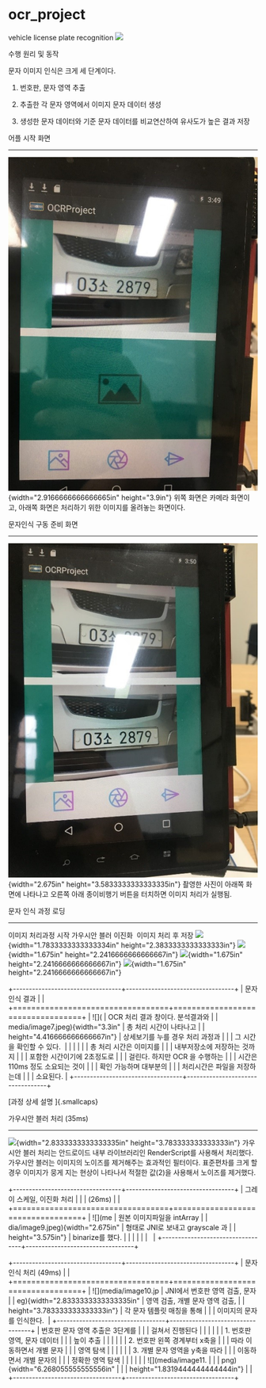 # ocr_project
vehicle license plate recognition
<img src="https://user-images.githubusercontent.com/42017128/71764235-79fc5a00-2f28-11ea-9427-177215d19937.png">

수행 원리 및 동작

문자 이미지 인식은 크게 세 단계이다.

1.  번호판, 문자 영역 추출

2.  추출한 각 문자 영역에서 이미지 문자 데이터 생성

3.  생성한 문자 데이터와 기준 문자 데이터를 비교연산하여 유사도가 높은
    결과 저장

  어플 시작 화면                                                        
  --------------------------------------------------------------------- ---------------------------------------------------------------------------------------
  ![](media/image1.jpg){width="2.9166666666666665in" height="3.9in"}   위쪽 화면은 카메라 화면이고, 아래쪽 화면은 처리하기 위한 이미지를 올려놓는 화면이다. 

  문자인식 구동 준비 화면                                                 
  ----------------------------------------------------------------------- ---------------------------------------------------------------------------------------------------
  ![](media/image2.jpg){width="2.675in" height="3.5833333333333335in"}   촬영한 사진이 아래쪽 화면에 나타나고 오른쪽 아래 종이비행기 버튼을 터치하면 이미지 처리가 실행됨.

  문자 인식 과정 로딩                                                                                                                                                                                                                  
  ------------------------------------------------------------------------------------ ----------------------------------------------------------------------- ----------------------------------------------------------------------- -----------------------------------------------------------------------
  이미지 처리과정 시작                                                                 가우시안 블러                                                           이진화                                                                  이미지 처리 후 저장
  ![](media/image3.jpeg){width="1.7833333333333334in" height="2.3833333333333333in"}   ![](media/image4.jpeg){width="1.675in" height="2.2416666666666667in"}   ![](media/image5.jpeg){width="1.675in" height="2.2416666666666667in"}   ![](media/image6.jpeg){width="1.675in" height="2.2416666666666667in"}

+----------------------------------+----------------------------------+
| 문자 인식 결과                   |                                  |
+==================================+==================================+
| ![](                             | OCR 처리 결과 창이다. 분석결과와 |
| media/image7.jpeg){width="3.3in" | 총 처리 시간이 나타나고          |
| height="4.416666666666667in"}    | 상세보기를 누를 경우 처리 과정과 |
|                                  | 그 시간을 확인할 수 있다.        |
|                                  |                                  |
|                                  | 총 처리 시간은 이미지를          |
|                                  | 내부저장소에 저장하는 것까지     |
|                                  | 포함한 시간이기에 2초정도로      |
|                                  | 걸린다. 하지만 OCR 을 수행하는   |
|                                  | 시간은 110ms 정도 소요되는 것이  |
|                                  | 확인 가능하며 대부분의           |
|                                  | 처리시간은 파일을 저장하는데     |
|                                  | 소요된다.                        |
+----------------------------------+----------------------------------+

[과정 상세 설명 ]{.smallcaps}

  가우시안 블러 처리 (35ms)                                                           
  ----------------------------------------------------------------------------------- -----------------------------------------------------------------------------------------------------------------------------------------------------------------------------------------------------------------------------------------------------------
  ![](media/image8.jpeg){width="2.8333333333333335in" height="3.783333333333333in"}   가우시안 블러 처리는 안드로이드 내부 라이브러리인 RenderScript를 사용해서 처리했다. 가우시안 블러는 이미지의 노이즈를 제거해주는 효과적인 필터이다. 표준편차를 크게 할 경우 이미지가 뭉게 지는 현상이 나타나서 적절한 값(2)을 사용해서 노이즈를 제거했다.

+----------------------------------+----------------------------------+
| 그레이 스케일, 이진화 처리       |                                  |
| (26ms)                           |                                  |
+==================================+==================================+
| ![](me                           | 원본 이미지파일을 intArray       |
| dia/image9.jpeg){width="2.675in" | 형태로 JNI로 보내고 grayscale 과 |
| height="3.575in"}                | binarize를 했다.                 |
|                                  |                                  |
|                                  |                                  |
+----------------------------------+----------------------------------+

+----------------------------------+----------------------------------+
| 문자 인식 처리 (49ms)            |                                  |
+==================================+==================================+
| ![](media/image10.jp             | JNI에서 번호판 영역 검출, 문자   |
| eg){width="2.8333333333333335in" | 영역 검출, 개별 문자 영역 검출,  |
| height="3.783333333333333in"}    | 각 문자 템플릿 매칭을 통해       |
|                                  | 이미지의 문자를 인식한다.        |
+----------------------------------+----------------------------------+
| 번호판 문자 영역 추출은 3단계를  |                                  |
| 걸쳐서 진행된다                  |                                  |
|                                  |                                  |
| 1.  번호판 영역, 문자 데이터     |                                  |
|     높이 추출                    |                                  |
|                                  |                                  |
| 2.  번호판 왼쪽 경계부터 x축을   |                                  |
|     따라 이동하면서 개별 문자    |                                  |
|     영역 탐색                    |                                  |
|                                  |                                  |
| 3.  개별 문자 영역을 y축을 따라  |                                  |
|     이동하면서 개별 문자의       |                                  |
|     정확한 영역 탐색             |                                  |
|                                  |                                  |
| ![](media/image11.               |                                  |
| png){width="6.268055555555556in" |                                  |
| height="1.8319444444444444in"}   |                                  |
+----------------------------------+----------------------------------+
